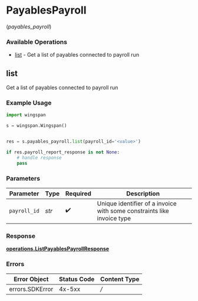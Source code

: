# PayablesPayroll
(*payables_payroll*)

### Available Operations

* [list](#list) - Get a list of payables connected to payroll run

## list

Get a list of payables connected to payroll run

### Example Usage

```python
import wingspan

s = wingspan.Wingspan()


res = s.payables_payroll.list(payroll_id='<value>')

if res.payroll_report_response is not None:
    # handle response
    pass
```

### Parameters

| Parameter                                                              | Type                                                                   | Required                                                               | Description                                                            |
| ---------------------------------------------------------------------- | ---------------------------------------------------------------------- | ---------------------------------------------------------------------- | ---------------------------------------------------------------------- |
| `payroll_id`                                                           | *str*                                                                  | :heavy_check_mark:                                                     | Unique identifier of a invoice with some constraints like invoice type |


### Response

**[operations.ListPayablesPayrollResponse](../../models/operations/listpayablespayrollresponse.md)**
### Errors

| Error Object    | Status Code     | Content Type    |
| --------------- | --------------- | --------------- |
| errors.SDKError | 4x-5xx          | */*             |
